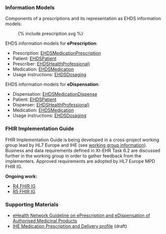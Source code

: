 ### Information Models

Components of a prescriptions and its representation as EHDS information models:
<figure>
  {% include prescription.svg %}  
</figure>

EHDS information models for **ePrescription**:
- Prescription: [EHDSMedicationPrescription](StructureDefinition/EHDSMedicationPrescription)  
- Patient: [EHDSPatient](StructureDefinition/EHDSPatient)  
- Prescriber: [EHDSHealthProfessional)](StructureDefinition/EHDSHealthProfessional)  
- Medication: [EHDSMedication](StructureDefinition/EHDSMedication)  
- Usage instructions: [EHDSDosaging](StructureDefinition/EHDSDosaging)  

EHDS information models for **eDispensation**:
- Dispensation: [EHDSMedicationDispense](StructureDefinition/EHDSMedicationDispense)  
- Patient: [EHDSPatient](StructureDefinition/EHDSPatient)  
- Dispenser: [EHDSHealthProfessional)](StructureDefinition/EHDSHealthProfessional)  
- Medication: [EHDSMedication](StructureDefinition/EHDSMedication)  
- Usage instructions: [EHDSDosaging](StructureDefinition/EHDSDosaging)  


### FHIR Implementation Guide

FHIR Implementation Guide is being developed in a cross-project working group lead by HL7 Europe and IHE (see [working group information](https://confluence.hl7.org/display/HEU/Medication+Prescription+and+Dispense%2C+Edition+1)). Business and data requirements defined in Xt-EHR Task 6.2 are discussed further in the working group in order to gather feedback from the implementers. Approved requirements are adopted by HL7 Europe MPD FHIR IG.  

**Ongoing work:**  
- [R4 FHIR IG](https://build.fhir.org/ig/hl7-eu/mpd/)  
- [R5 FHIR IG](https://build.fhir.org/ig/hl7-eu/mpd/branches/fhir-r5/)  


### Supporting Materials

- [eHealth Network Guideline on ePrescription and eDispensation of Authorised Medicinal Products](https://health.ec.europa.eu/document/download/b744f30b-a05e-4b9c-9630-ad96ebd0b2f0_en?filename=ehn_guidelines_eprescriptions_en.pdf)
- [IHE Medication Prescription and Delivery profile](https://build.fhir.org/ig/IHE/pharm-mpd/) (draft)

